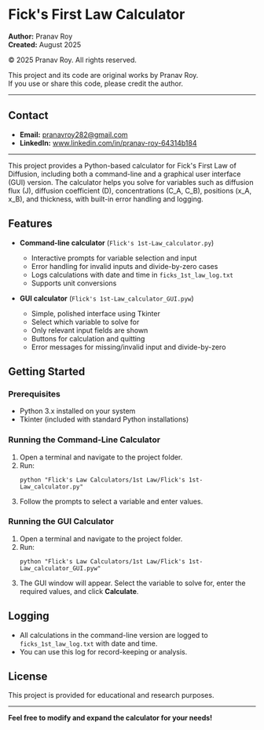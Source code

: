# Fick's First Law Calculator

**Author:** Pranav Roy  
**Created:** August 2025

© 2025 Pranav Roy. All rights reserved.

This project and its code are original works by Pranav Roy.  
If you use or share this code, please credit the author.

---

## Contact

- **Email:** pranavroy282@gmail.com
- **LinkedIn:** www.linkedin.com/in/pranav-roy-64314b184

---

This project provides a Python-based calculator for Fick's First Law of Diffusion, including both a command-line and a graphical user interface (GUI) version. The calculator helps you solve for variables such as diffusion flux (J), diffusion coefficient (D), concentrations (C_A, C_B), positions (x_A, x_B), and thickness, with built-in error handling and logging.

## Features

- **Command-line calculator** (`Flick's 1st-Law_calculator.py`)
  - Interactive prompts for variable selection and input
  - Error handling for invalid inputs and divide-by-zero cases
  - Logs calculations with date and time in `ficks_1st_law_log.txt`
  - Supports unit conversions

- **GUI calculator** (`Flick's 1st-Law_calculator_GUI.pyw`)
  - Simple, polished interface using Tkinter
  - Select which variable to solve for
  - Only relevant input fields are shown
  - Buttons for calculation and quitting
  - Error messages for missing/invalid input and divide-by-zero

## Getting Started

### Prerequisites

- Python 3.x installed on your system
- Tkinter (included with standard Python installations)

### Running the Command-Line Calculator

1. Open a terminal and navigate to the project folder.
2. Run:
   ```
   python "Flick's Law Calculators/1st Law/Flick's 1st-Law_calculator.py"
   ```
3. Follow the prompts to select a variable and enter values.

### Running the GUI Calculator

1. Open a terminal and navigate to the project folder.
2. Run:
   ```
   python "Flick's Law Calculators/1st Law/Flick's 1st-Law_calculator_GUI.pyw"
   ```
3. The GUI window will appear. Select the variable to solve for, enter the required values, and click **Calculate**.

## Logging

- All calculations in the command-line version are logged to `ficks_1st_law_log.txt` with date and time.
- You can use this log for record-keeping or analysis.


## License

This project is provided for educational and research purposes.

---

**Feel free to modify and expand the calculator for your needs!**

